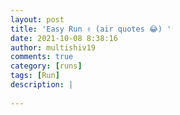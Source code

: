 ```yaml
---
layout: post
title: 'Easy Run ✌️ (air quotes 😂) '
date: 2021-10-08 8:38:16
author: multishiv19
comments: true
category: [runs]
tags: [Run]
description: |
    
---
```





<div width='100%' class='strava-embed-placeholder' data-embed-type='activity' data-embed-id='6083704713'></div>
<script src='https://strava-embeds.com/embed.js'></script>
